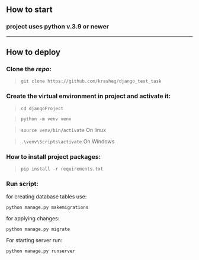 ## How to start
### project uses python v.3.9 or newer

***

## How to deploy

### Clone the _repo_:

> `git clone https://github.com/krasheg/django_test_task`

### Create the virtual environment in project and activate it:

> `cd djangoProject`

> `python -m venv venv`

> `source venv/bin/activate` On linux

> `.\venv\Scripts\activate` On Windows

### How to install project packages:

> `pip install -r requirements.txt`
 
### Run script:
for creating database tables use:

 `python manage.py makemigrations `

for applying changes:

 `python manage.py migrate `

For starting server run:

 `python manage.py runserver`



